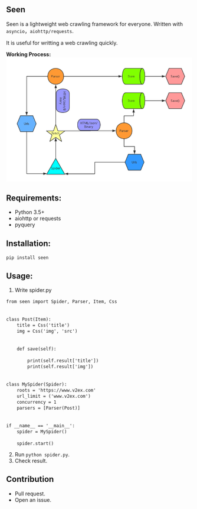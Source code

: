 ## Seen

Seen is a lightweight web crawling framework for everyone.
Written with `asyncio`，`aiohttp/requests`.

It is useful for writting a web crawling quickly.

**Working Process:**
![workingProcess](https://github.com/HuberTRoy/seen/blob/master/img/process.png)


## Requirements:
* Python 3.5+
* aiohttp or requests
* pyquery

## Installation:
```
pip install seen
```

## Usage:

1. Write spider.py
```
from seen import Spider, Parser, Item, Css


class Post(Item):
    title = Css('title')
    img = Css('img', 'src')


    def save(self):

        print(self.result['title'])
        print(self.result['img'])


class MySpider(Spider):
    roots = 'https://www.v2ex.com'
    url_limit = ('www.v2ex.com')
    concurrency = 1
    parsers = [Parser(Post)]


if __name__ == '__main__':
    spider = MySpider()

    spider.start()
```

2. Run `python spider.py`.
3. Check result.

## Contribution

* Pull request.
* Open an issue.
